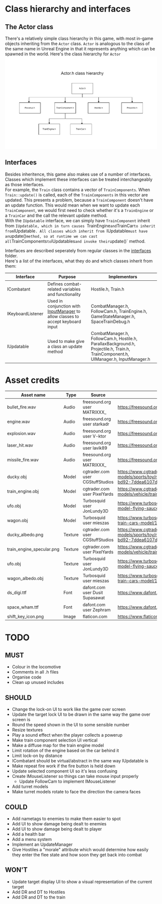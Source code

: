 # Class hierarchy and interfaces
## The Actor class
There's a relatively simple class hierarchy in this game, with most in-game objects inheriting from the `Actor` class.
`Actor` is analogous to the class of the same name in Unreal Engine in that it represents anything which can be spawned in the world.
Here's the class hierarchy for `Actor`
![Actor class hierarchy](diagrams/actor_class_hierarchy.jpg)

## Interfaces
Besides inheritence, this game also makes use of a number of interfaces. Classes which implement these interfaces can be treated
interchangeably as those interfaces.
<br>
For example, the `Train` class contains a vector of `TrainComponents`. When `Train::update()` is called, each of the `TrainComponents` in this vector are updated.
This presents a problem, because a `TrainComponent` doesn't have an update function. This would mean when we want to update each `TrainComponent`, we would
first need to check whether it's a `TrainEngine` or a `TrainCar` and the call the relevant update method.
<br>
With the `IUpdatable` interface, we can simply have `TrainComponent` inherit from `IUpdatable, which in turn causes `TrainEngine` and `TrainCar` to inherit from
`IUpdatable`. All classes which inherit from `IUpdatable` must have an `update()` method, so at runtime we can cast all `TrainComponents` to `IUpdatables` and
invoke their `update()` method.

Interfaces are described seperately from regular classes in the [interfaces](src/interfaces/) folder.
<br>
Here's a list of the interfaces, what they do and which classes inherit from them:

| Interface         | Purpose                                                                                                       | Implementors                                                                                                      |
|-------------------|---------------------------------------------------------------------------------------------------------------|-------------------------------------------------------------------------------------------------------------------|
| ICombatant        | Defines combat-related variables and functionality                                                            | Hostile.h, Train.h                                                                                                |
| IKeyboardListener | Used in conjunction with [InputManager](src/globals/InputManager.h) to allow classes to accept keyboard input | CombatManager.h, FollowCam.h, TrainEngine.h, GameStateManager.h, SpaceTrainDebug.h                                |
| IUpdatable        | Used to make give a class an update method                                                                    | CombatManager.h, FollowCam.h, Hostile.h, ParallaxBackground.h, Projectile.h, Train.h, TrainComponent.h, UIManager.h, InputManager.h   |

# Asset credits

| Asset name                | Type      | Source                            | Link                                                                                                  |
|---------------------------|-----------|-----------------------------------|-------------------------------------------------------------------------------------------------------|
| bullet_fire.wav           | Audio     | freesound.org user MATRIXXX_      | https://freesound.org/people/MATRIXXX_/sounds/414885/                                                 |
| engine.wav                | Audio     | freesound.org user starkadr       | https://freesound.org/people/Starkadr/sounds/641194/                                                  |
| explosion.wav             | Audio     | freesound.org user V-ktor         | https://freesound.org/people/V-ktor/sounds/435413/                                                    |
| laser_hit.wav             | Audio     | freesound.org user lavik89        | https://freesound.org/people/lavik89/sounds/168984/                                                   |
| missile_fire.wav          | Audio     | freesound.org user MATRIXXX_      | https://freesound.org/people/MATRIXXX_/sounds/441373/                                                 |
| ducky.obj                 | Model     | cgtrader.com user CGStuffStudios  | https://www.cgtrader.com/free-3d-models/sports/toy/rubber-duck-b31f3585-0347-4532-bd92-7ddea6107d0d   |
| train_engine.obj          | Model     | cgtrader.com user PixelYards      | https://www.cgtrader.com/3d-models/vehicle/train/historic-steam-train                                 |
| ufo.obj                   | Model     | Turbosquid user JonLundy3D        | https://www.turbosquid.com/3d-models/free-3ds-model-flying-saucer/1081073                             |
| wagon.obj                 | Model     | Turbosquid user mieszas           | https://www.turbosquid.com/3d-models/3d-wooden-train-cars-model/1066200                               |
| ducky_albedo.png          | Texture   | cgtrader.com user CGStuffStudios  | https://www.cgtrader.com/free-3d-models/sports/toy/rubber-duck-b31f3585-0347-4532-bd92-7ddea6107d0d   |
| train_engine_specular.png | Texture   | cgtrader.com user PixelYards      | https://www.cgtrader.com/3d-models/vehicle/train/historic-steam-train                                 |
| ufo.obj                   | Texture   | Turbosquid user JonLundy3D        | https://www.turbosquid.com/3d-models/free-3ds-model-flying-saucer/1081073                             |
| wagon_albedo.obj          | Texture   | Turbosquid user mieszas           | https://www.turbosquid.com/3d-models/3d-wooden-train-cars-model/1066200                               |
| ds_digi.ttf               | Font      | dafont.com user Dusit Supasawat   | https://www.dafont.com/ds-digital.font                                                                |
| space_wham.ttf            | Font      | dafont.com user Zephram           | https://www.dafont.com/space-wham.font                                                                |
| shift_key_icon.png        | Image     | flaticon.com                      | https://www.flaticon.com/free-icons/shift                                                             |


# TODO

## MUST
- Colour in the locomotive
- Comments in all .h files
- Organise code
- Clean up unused includes

## SHOULD
- Change the lock-on UI to work like the game over screen
- Update the target lock UI to be drawn in the same way the game over screen is
- Round the speed shown in the UI to some sensible number
- Resize textures
- Play a sound effect when the player collects a powerup
- Make train component selection UI vertical
- Make a diffuse map for the train engine model
- Limit rotation of the engine based on the car behind it
- Limit lock-on by distance
- ICombatant should be virtual/abstract in the same way IUpdatable is
- Make repeat fire work if the fire button is held down
- Update selected component UI so it's less confusing
- Create IMouseListener so things can take mouse input properly
    - Update FollowCam to implement IMouseListener
- Add turret models
- Make turret models rotate to face the direction the camera faces

## COULD
- Add nametags to enemies to make them easier to spot
- Add UI to show damage being dealt to enemies
- Add UI to show damage being dealt to player
- Add a health bar
- Add a menu system
- Implement an UpdateManager
- Give Hostiles a "morale" attribute which would determine how easily they enter the flee state and how soon they get back into combat

## WON'T
- Update target display UI to show a visual representation of the current target
- Add DR and DT to Hostiles
- Add DR and DT to the train
